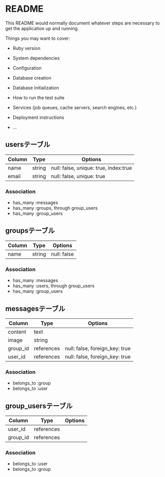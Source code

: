 # README

This README would normally document whatever steps are necessary to get the
application up and running.

Things you may want to cover:

* Ruby version

* System dependencies

* Configuration

* Database creation

* Database initialization

* How to run the test suite

* Services (job queues, cache servers, search engines, etc.)

* Deployment instructions

* ...


## usersテーブル

|Column|Type|Options|
|------|----|-------|
|name|string|null: false, unique: true, index:true|
|email|string|null: false, unique: true|

### Association
- has_many :messages
- has_many :groups, through group_users
- has_many :group_users


## groupsテーブル

|Column|Type|Options|
|------|----|-------|
|name|string|null: false|

### Association
- has_many :messages
- has_many :users, through group_users
- has_many :group_users


## messagesテーブル

|Column|Type|Options|
|------|----|-------|
|content|text||
|image|string||
|group_id|references|null: false, foreign_key: true|
|user_id|references|null: false, foreign_key: true|

### Association
- belongs_to :group
- belongs_to :user


## group_usersテーブル

|Column|Type|Options|
|------|----|-------|
|user_id|references||null: false, foreign_key: true|
|group_id|references||null: false, foreign_key: true|

### Association
- belongs_to :user
- belongs_to :group
